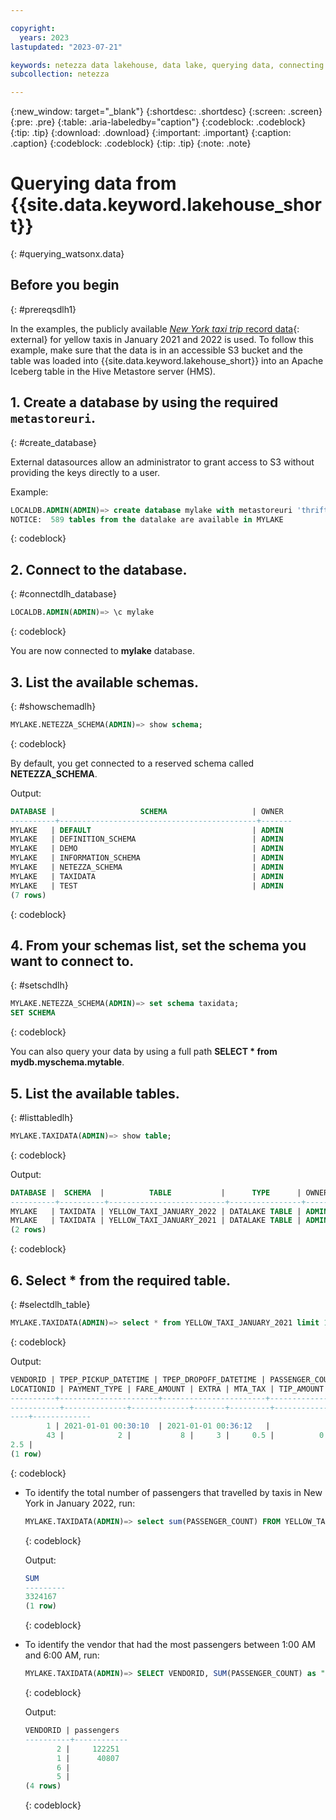 ```yaml
---

copyright:
  years: 2023
lastupdated: "2023-07-21"

keywords: netezza data lakehouse, data lake, querying data, connecting to a metastore, netezza watsonx.data
subcollection: netezza

---
```


{:new_window: target="_blank"}
{:shortdesc: .shortdesc}
{:screen: .screen}
{:pre: .pre}
{:table: .aria-labeledby="caption"}
{:codeblock: .codeblock}
{:tip: .tip}
{:download: .download}
{:important: .important}
{:caption: .caption}
{:codeblock: .codeblock}
{:tip: .tip}
{:note: .note}

# Querying data from {{site.data.keyword.lakehouse_short}}
{: #querying_watsonx.data}

## Before you begin
{: #prereqsdlh1}

In the examples, the publicly available [*New York taxi trip* record data](https://www1.nyc.gov/site/tlc/about/tlc-trip-record-data.page){: external} for yellow taxis in January 2021 and 2022 is used. To follow this example, make sure that the data is in an accessible S3 bucket and the table was loaded into {{site.data.keyword.lakehouse_short}} into an Apache Iceberg table in the Hive Metastore server (HMS).

## 1. Create a database by using the required `metastoreuri`.
{: #create_database}

External datasources allow an administrator to grant access to S3 without providing the keys directly to a user.

Example:

```sql
LOCALDB.ADMIN(ADMIN)=> create database mylake with metastoreuri 'thrift://mymetastoreserverhostname:9083' catalogtype 'hive' on awss3 using ( ACCESSKEYID 'xxxx' SECRETACCESSKEY 'xxxx' BUCKET 'example-bucket' REGION 'us-east-1');
NOTICE:  589 tables from the datalake are available in MYLAKE
```
{: codeblock}

## 2. Connect to the database.
{: #connectdlh_database}

```sql
LOCALDB.ADMIN(ADMIN)=> \c mylake
```
{: codeblock}

You are now connected to **mylake** database.

## 3. List the available schemas.
{: #showschemadlh}

```sql
MYLAKE.NETEZZA_SCHEMA(ADMIN)=> show schema;
```
{: codeblock}

By default, you get connected to a reserved schema called **NETEZZA_SCHEMA**.

Output:

```sql
DATABASE |                   SCHEMA                   | OWNER
----------+--------------------------------------------+-------
MYLAKE   | DEFAULT                                    | ADMIN
MYLAKE   | DEFINITION_SCHEMA                          | ADMIN
MYLAKE   | DEMO                                       | ADMIN
MYLAKE   | INFORMATION_SCHEMA                         | ADMIN
MYLAKE   | NETEZZA_SCHEMA                             | ADMIN
MYLAKE   | TAXIDATA                                   | ADMIN
MYLAKE   | TEST                                       | ADMIN
(7 rows)
```
{: codeblock}

## 4. From your schemas list, set the schema you want to connect to.
{: #setschdlh}

```sql
MYLAKE.NETEZZA_SCHEMA(ADMIN)=> set schema taxidata;
SET SCHEMA
```
{: codeblock}

You can also query your data by using a full path **SELECT * from mydb.myschema.mytable**.

## 5. List the available tables.
{: #listtabledlh}

```sql
MYLAKE.TAXIDATA(ADMIN)=> show table;
```
{: codeblock}

Output:

```sql
DATABASE |  SCHEMA  |          TABLE           |      TYPE      | OWNER
----------+----------+--------------------------+----------------+-------
MYLAKE   | TAXIDATA | YELLOW_TAXI_JANUARY_2022 | DATALAKE TABLE | ADMIN
MYLAKE   | TAXIDATA | YELLOW_TAXI_JANUARY_2021 | DATALAKE TABLE | ADMIN
(2 rows)
```
{: codeblock}

## 6. **Select * from** the required table.
{: #selectdlh_table}

```sql
MYLAKE.TAXIDATA(ADMIN)=> select * from YELLOW_TAXI_JANUARY_2021 limit 1;
```
{: codeblock}

Output:

```sql
VENDORID | TPEP_PICKUP_DATETIME | TPEP_DROPOFF_DATETIME | PASSENGER_COUNT | TRIP_DISTANCE | RATECODEID | STORE_AND_FWD_FLAG | PULOCATIONID | DO
LOCATIONID | PAYMENT_TYPE | FARE_AMOUNT | EXTRA | MTA_TAX | TIP_AMOUNT | TOLLS_AMOUNT | IMPROVEMENT_SURCHARGE | TOTAL_AMOUNT | CONGESTION_SURCHARGE |AIRPORT_FEE
----------+----------------------+-----------------------+-----------------+---------------+------------+--------------------+--------------+---
-----------+--------------+-------------+-------+---------+------------+--------------+-----------------------+--------------+------------------
----+-------------
        1 | 2021-01-01 00:30:10  | 2021-01-01 00:36:12   |               1 |           2.1 |          1 | N                  |          142 |
        43 |            2 |           8 |     3 |     0.5 |          0 |            0 |                   0.3 |         11.8 |
2.5 |
(1 row)
```
{: codeblock}

- To identify the total number of passengers that travelled by taxis in New York in January 2022, run:

   ```sql
   MYLAKE.TAXIDATA(ADMIN)=> select sum(PASSENGER_COUNT) FROM YELLOW_TAXI_JANUARY_2022;
   ```
   {: codeblock}

   Output:

   ```sql
   SUM
   ---------
   3324167
   (1 row)
   ```
   {: codeblock}

- To identify the vendor that had the most passengers between 1:00 AM and 6:00 AM, run:

   ```sql
   MYLAKE.TAXIDATA(ADMIN)=> SELECT VENDORID, SUM(PASSENGER_COUNT) as "passengers" FROM YELLOW_TAXI_JANUARY_2022 WHERE TPEP_PICKUP_DATETIME::time > '1:00am'AND "TPEP_PICKUP_DATETIME"::time < '6:00am' GROUP BY VENDORID;
   ```
   {: codeblock}

   Output:

   ```sql
   VENDORID | passengers
   ----------+------------
          2 |     122251
          1 |      40807
          6 |
          5 |
   (4 rows)
   ```
   {: codeblock}
